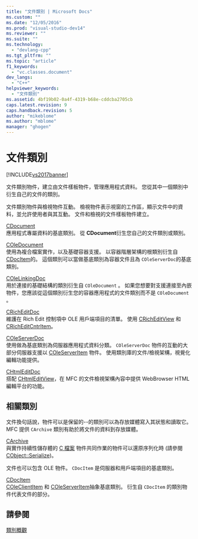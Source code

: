 ```yaml
---
title: "文件類別 | Microsoft Docs"
ms.custom: ""
ms.date: "12/05/2016"
ms.prod: "visual-studio-dev14"
ms.reviewer: ""
ms.suite: ""
ms.technology: 
  - "devlang-cpp"
ms.tgt_pltfrm: ""
ms.topic: "article"
f1_keywords: 
  - "vc.classes.document"
dev_langs: 
  - "C++"
helpviewer_keywords: 
  - "文件類別"
ms.assetid: 4bf19b02-0a4f-4319-b68e-cddcba2705cb
caps.latest.revision: 9
caps.handback.revision: 5
author: "mikeblome"
ms.author: "mblome"
manager: "ghogen"
---
```

# 文件類別
[!INCLUDE[vs2017banner](../assembler/inline/includes/vs2017banner.md)]

文件類別物件，建立由文件樣板物件，管理應用程式資料。  您從其中一個類別中衍生自己的文件的類別。  
  
 文件類別物件與檢視物件互動。  檢視物件表示視窗的工作區，顯示文件中的資料，並允許使用者與其互動。  文件和檢視的文件樣板物件建立。  
  
 [CDocument](../mfc/reference/cdocument-class.md)  
 應用程式專屬資料的基底類別。  從 **CDocument**衍生您自己的文件類別或類別。  
  
 [COleDocument](../mfc/reference/coledocument-class.md)  
 使用為複合檔案實作，以及基礎容器支援。  以容器階層架構的根類別衍生自 [CDocItem](../mfc/reference/cdocitem-class.md)的。  這個類別可以當做基底類別為容器文件且為 `COleServerDoc`的基底類別。  
  
 [COleLinkingDoc](../mfc/reference/colelinkingdoc-class.md)  
 用於連接的基礎結構的類別衍生自 `COleDocument` 。  如果您想要對支援連接至內嵌物件，您應該從這個類別衍生您的容器應用程式的文件類別而不是 `COleDocument` 。  
  
 [CRichEditDoc](../mfc/reference/cricheditdoc-class.md)  
 維護在 Rich Edit 控制項中 OLE 用戶端項目的清單。  使用 [CRichEditView](../mfc/reference/cricheditview-class.md) 和 [CRichEditCntrItem](../mfc/reference/cricheditcntritem-class.md)。  
  
 [COleServerDoc](../mfc/reference/coleserverdoc-class.md)  
 使用做為基底類別為伺服器應用程式資料分類。  `COleServerDoc` 物件的互動的大部分伺服器支援以 [COleServerItem](../mfc/reference/coleserveritem-class.md) 物件。  使用類別庫的文件\/檢視架構，視覺化編輯功能提供。  
  
 [CHtmlEditDoc](../mfc/reference/chtmleditdoc-class.md)  
 搭配 [CHtmlEditView](../mfc/reference/chtmleditview-class.md)，在 MFC 的文件檢視架構內容中提供 WebBrowser HTML 編輯平台的功能。  
  
## 相關類別  
 文件換句話說，物件可以是保留的\-\-的類別可以為存放媒體寫入其狀態和讀取它。  MFC 提供 `CArchive` 類別有助於將文件的資料到存放媒體。  
  
 [CArchive](../mfc/reference/carchive-class.md)  
 與實作持續性儲存體的 [C 檔案](../mfc/reference/cfile-class.md) 物件共同作業的物件可以還原序列化時 \(請參閱 [CObject::Serialize](../Topic/CObject::Serialize.md)\)。  
  
 文件也可以包含 OLE 物件。  `CDocItem` 是伺服器和用戶端項目的基底類別。  
  
 [CDocItem](../mfc/reference/cdocitem-class.md)  
 [COleClientItem](../mfc/reference/coleclientitem-class.md) 和 [COleServerItem](../mfc/reference/coleserveritem-class.md)抽象基底類別。  衍生自 `CDocItem` 的類別物件代表文件的部分。  
  
## 請參閱  
 [類別概觀](../mfc/class-library-overview.md)